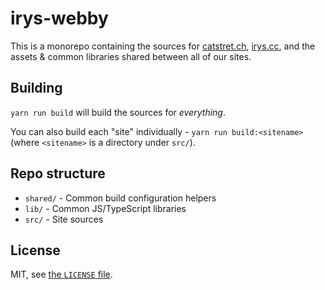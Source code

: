 # irys-webby

This is a monorepo containing the sources for [catstret.ch](<https://catstret.ch>), [irys.cc](<https://irys.cc>), and the assets & common libraries shared between all of our sites.

## Building

`yarn run build` will build the sources for _everything_.

You can also build each "site" individually - `yarn run build:<sitename>` (where `<sitename>` is a directory under `src/`).

## Repo structure

- `shared/` - Common build configuration helpers
- `lib/` - Common JS/TypeScript libraries
- `src/` - Site sources

## License

MIT, see [the `LICENSE` file](./LICENSE).
